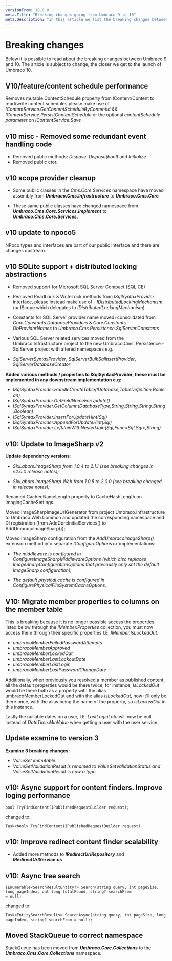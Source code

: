 ```yaml
---
versionFrom: 10.0.0
meta.Title: "Breaking changes going from Umbraco 9 to 10"
meta.Description: "In this article we list the breaking changes between Umbraco 9 and 10"
---
```


# Breaking changes

Below it is possible to read about the breaking changes between Umbraco 9 and 10.
The article is subject to change, the closer we get to the launch of Umbraco 10.

## V10/feature/content schedule performance

Removes mutable ContentSchedule property from IContent/Content to read/write content schedules please make use of _IContentService.GetContentScheduleByContentId && IContentService.PersistContentSchedule_ or the optional _contentSchedule parameter_ on _IContentService.Save_

## v10 misc - Removed some redundant event handling code

- Removed public methods: _Dispose_, _Dispose(bool)_ and _Initialize_
- Removed public ctor.

## v10 scope provider cleanup

- Some public classes in the _Cms.Core.Services_ namespace have moved assembly from **_Umbraco.Cms.Infrastructure_** to **_Umbraco.Cms.Core_**

- These same public classes have changed namespace from **_Umbraco.Cms.Core.Services.Implement_** to **_Umbraco.Cms.Core.Services_**.

## v10 update to npoco5

NPoco types and interfaces are part of our public interface and there are changes upstream.

## v10 SQLite support + distributed locking abstractions

- Removed support for Microsoft SQL Server Compact (SQL CE)

- Removed ReadLock & WriteLock methods from _ISqlSyntaxProvider_ interface, please instead make use of - _IDistributedLockingMechanism_ (or IScope which delegates to _IDistributedLockingMechanism_).

- Constants for SQL Server provider name moved+consolidated from _Core.Constants.DatabaseProviders_ & _Core.Constants.-DbProviderNames_ to _Umbraco.Cms.Persistence.SqlServer.Constants_

- Various SQL Server related services moved from the Umbraco.Infrastructure project to the new Umbraco.Cms.
Persistence.- SqlServer project with altered namespaces e.g.

- _SqlServerSyntaxProvider_, _SqlServerBulkSqlInsertProvider_, _SqlServerDatabaseCreator_

**Added various methods / properties to ISqlSyntaxProvider, these must be implemented in any downstream implementation e.g:**

- _ISqlSyntaxProvider.HandleCreateTable(IDatabase,TableDefinition,Boolean)_
- _ISqlSyntaxProvider.GetFieldNameForUpdate()_
- _ISqlSyntaxProvider.GetColumn(DatabaseType,String,String,String,String,Boolean)_
- _ISqlSyntaxProvider.InsertForUpdateHint(Sql)_
- _ISqlSyntaxProvider.AppendForUpdateHint(Sql)_
- _ISqlSyntaxProvider.LeftJoinWithNestedJoin(Sql,Func<Sql,Sql>,String)_

## v10: Update to ImageSharp v2

**Update dependency versions**:

- _SixLabors.ImageSharp from 1.0.4 to 2.1.1 (see breaking changes in v2.0.0 release notes);_

- _SixLabors.ImageSharp.Web from 1.0.5 to 2.0.0 (see breaking changed in release notes);_

Renamed CachedNameLength property to CacheHashLength on ImagingCacheSettings.

Moved ImageSharpImageUrlGenerator from project Umbraco.Infrastructure to Umbraco.Web.Common and updated the corresponding namespace and DI registration (from AddCoreInitialServices() to AddUmbracoImageSharp());

Moved ImageSharp configuration from the _AddUmbracoImageSharp()_ extension method into separate _IConfigureOptions<>_ implementations:

- _The middleware is configured in ConfigureImageSharpMiddlewareOptions (which also replaces ImageSharpConfigurationOptions that previously only set the default ImageSharp configuration);_

- _The default physical cache is configured in ConfigurePhysicalFileSystemCacheOptions._

## V10: Migrate member properties to columns on the member table

This is breaking because it is no longer possible access the properties listed below through the _IMember.Properties_ collection, you must now access them through their specific properties I.E. _IMember.IsLockedOut_.

- _umbracoMemberFailedPasswordAttempts_
- _umbracoMemberApproved_
- _umbracoMemberLockedOut_
- _umbracoMemberLastLockoutDate_
- _umbracoMemberLastLogin_
- _umbracoMemberLastPasswordChangeDate_

Additionally, when previously you resolved a member as published content, all the default properties would be there twice, for instance, _IsLockedOut_ would be there both as a property with the alias umbracoMemberLockedOut and with the alias _IsLockedOut_, now it'll only be there once, with the alias being the name of the property, so _IsLockedOut_ in this instance.

Lastly the nullable dates on a user, I.E. _LastLoginLate_ will now be null instead of _DateTime.MinValue_ when getting a user with the user service.

## Update examine to version 3

**Examine 3 breaking changes:**

- _ValueSet immutable._
- _ValueSetValidationResult is renamed to ValueSetValidationStatus and ValueSetValidationResult is now a type._

## v10: Async support for content finders. Improve loging performance

```CSharp
bool TryFindContent(IPublishedRequestBuilder request);
```

changed to:

```CSharp
Task<bool> TryFindContent(IPublishedRequestBuilder request)
```

## v10: Improve redirect content finder scalability

- Added more methods to **_IRedirectUrlRepository_** and **_IRedirectUrlService.cs_**

## v10: Async tree search

```CSharp
IEnumerable<SearchResultEntity?> Search(string query, int pageSize, long pageIndex, out long totalFound, string? searchFrom 
= null)
```

changed to:

```CSharp
Task<EntitySearchResults> SearchAsync(string query, int pageSize, long pageIndex, string? searchFrom = null);
```

## Moved StackQueue to correct namespace

StackQueue has been moved from **_Umbraco.Core.Collections_** to the **_Umbraco.Cms.Core.Collections_** namespace.

<!--
Missing information about the breaking changes:

## Update 'diff' from 3.5.0 to 5.0.0

## Implement IOptionsMonitor or IOptionsSnapshot instead of IOptions

## 11269: Make sure TemplateId is set correctly from cache

## v10: Clean-up migrations and initial state

## v10: Make language name editable

## Dependancy Update: Switch to Serilog.Expressions away from deprecated Serilog.Filters.Expressions

## V10: Move core services to core project 
## Update to .NET6 and ASP.NET Core 6
## v10: Fix Block List settings exception and optimize PVCs
-->